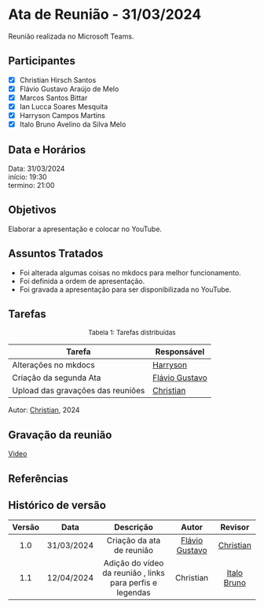 # Ata de Reunião - 31/03/2024

Reunião realizada no Microsoft Teams.

## Participantes
- [x] Christian Hirsch Santos
- [x] Flávio Gustavo Araújo de Melo
- [x] Marcos Santos Bittar
- [x] Ian Lucca Soares Mesquita
- [x] Harryson Campos Martins
- [x] Italo Bruno Avelino da Silva Melo

## Data e Horários

Data: 31/03/2024 \
início: 19:30 \
termino: 21:00

## Objetivos
Elaborar a apresentação e colocar no YouTube.

## Assuntos Tratados
- Foi alterada algumas coisas no mkdocs para melhor funcionamento.
- Foi definida a ordem de apresentação.
- Foi gravada a apresentação para ser disponibilizada no YouTube.

## Tarefas
<font size="2"><p style="text-align: center">Tabela 1: Tarefas distribuídas </p></font>

| Tarefa                               | Responsável                                      |
| ------------------------------------ | ------------------------------------------------ |
| Alterações no mkdocs                | [Harryson](https://github.com/harry-cmartin)  |  
| Criação da segunda Ata              | [Flávio Gustavo](https://github.com/flavioovatsug) |
| Upload das gravações das reuniões   | [Christian](https://github.com/crstyhs)          |

Autor: [Christian](https://github.com/crstyhs), 2024

## Gravação da reunião
[Video](https://youtu.be/ZBQkWCX2v4A)

## Referências

## Histórico de versão
| Versão | Data | Descrição | Autor | Revisor |
| :----: | :--: | :-------: | :---: | :-----: |
| 1.0 | 31/03/2024 | Criação da ata de reunião | [Flávio Gustavo](https://github.com/flavioovatsug)  | [Christian](https://github.com/crstyhs) |
| 1.1 | 12/04/2024 | Adição do vídeo da reunião , links para perfis e legendas | Christian | [Italo Bruno](https://github.com/ItaloBrunoM) |
